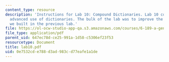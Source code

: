 ```yaml
---
content_type: resource
description: 'Instructions for Lab 10: Compound Dictionaries. Lab 10 covered a more
  advanced use of dictionaries. The bulk of the lab was to improve the web indexer
  we built in the previous lab.'
file: https://ol-ocw-studio-app-qa.s3.amazonaws.com/courses/6-189-a-gentle-introduction-to-programming-using-python-january-iap-2008/0e7532cde788d3ad983cd77eafe1a1de_lab10.pdf
file_type: application/pdf
parent_uid: 647ec78d-ce25-991a-1d58-c5306ef23f53
resourcetype: Document
title: lab10.pdf
uid: 0e7532cd-e788-d3ad-983c-d77eafe1a1de
---
```

